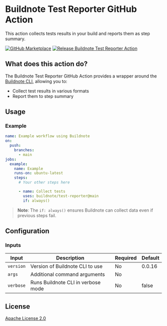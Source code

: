 # Buildnote Test Reporter GitHub Action

This action collects tests results in your build and reports them as step summary.

[![GitHub Marketplace](https://img.shields.io/badge/Marketplace-Buildnote%20Action-blue.svg?colorA=24292e&colorB=0366d6&style=flat&longCache=true&logo=github)](https://github.com/marketplace/actions/buildnote-action)
[![Release Buildnote Test Reporter Action](https://github.com/buildnote/action/actions/workflows/release.yml/badge.svg)](https://github.com/buildnote/action/actions/workflows/release.yml)

## What does this action do?

The Buildnote Test Reporter GitHub Action provides a wrapper around the [Buildnote CLI](https://buildnote.io/docs/cli/), allowing you
to:

- Collect test results in various formats
- Report them to step summary

## Usage

### Example

```yaml
name: Example workflow using Buildnote
on:
  push:
    branches:
      - main
jobs:
  example:
    name: Example
    runs-on: ubuntu-latest
    steps:
      # Your other steps here

      - name: Collect tests 
        uses: buildnote/test-reporter@main        
        if: always()
```

> **Note**: The `if: always()` ensures Buildnote can collect data even if previous steps fail.

## Configuration

### Inputs

| Input         | Description                               | Required | Default |
|---------------|-------------------------------------------|----------|---------|
| `version`     | Version of Buildnote CLI to use           | No       | 0.0.16  |
| `args`        | Additional command arguments              | No       |         |
| `verbose`     | Runs Buildnote CLI in verbose mode        | No       | false   |

## License

[Apache License 2.0](./LICENSE)